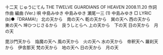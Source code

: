 十二天
じゅうにてん
THE TWELVE GUARDIANS OF HEAVEN
2008.11.20
作詞  作曲  編曲 (Ver.)   唄
中島みゆき   中島みゆき   瀬尾一三 (1)
中島みゆき
□ LYRIC (b)●『DRAMA!』
北の天から　南の天へ
乾の天から　巽の天へ
西の天から　東の天へ
坤ひつじさるから　艮うしとらへ
上の天から　下の天
日の天から　月の天

毘沙門天から　焔魔の天へ
風の天から　火の天へ
水の天から　帝釈天へ
羅刹天から　伊舎那天
梵の天から　地の天へ
日の天から　月の天